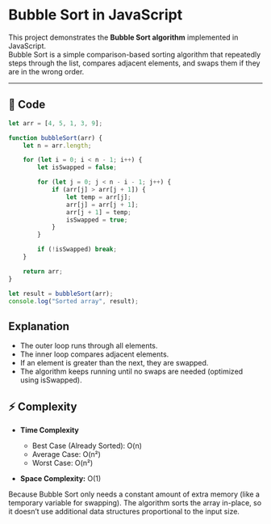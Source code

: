 # Bubble Sort in JavaScript

This project demonstrates the **Bubble Sort algorithm** implemented in JavaScript.  
Bubble Sort is a simple comparison-based sorting algorithm that repeatedly steps through the list, compares adjacent elements, and swaps them if they are in the wrong order.  

---

## 📂 Code

```javascript
let arr = [4, 5, 1, 3, 9];

function bubbleSort(arr) {
    let n = arr.length;

    for (let i = 0; i < n - 1; i++) {
        let isSwapped = false;

        for (let j = 0; j < n - i - 1; j++) {
            if (arr[j] > arr[j + 1]) {
                let temp = arr[j];
                arr[j] = arr[j + 1];
                arr[j + 1] = temp;
                isSwapped = true;
            }
        }

        if (!isSwapped) break;
    }

    return arr;
}

let result = bubbleSort(arr);
console.log("Sorted array", result);

```

## Explanation

- The outer loop runs through all elements.
- The inner loop compares adjacent elements.
- If an element is greater than the next, they are swapped.
- The algorithm keeps running until no swaps are needed (optimized using isSwapped).

## ⚡ Complexity

- **Time Complexity**  
  - Best Case (Already Sorted): O(n)  
  - Average Case: O(n²)  
  - Worst Case: O(n²)  

- **Space Complexity:** O(1)

Because Bubble Sort only needs a constant amount of extra memory (like a temporary variable for swapping).
The algorithm sorts the array in-place, so it doesn’t use additional data structures proportional to the input size.
